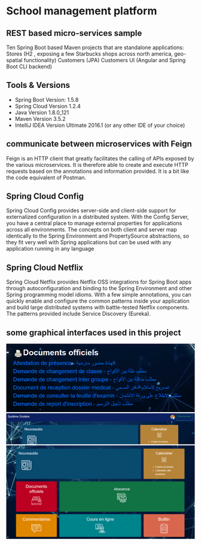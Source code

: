 # School management platform
## REST based micro-services sample
Ten  Spring Boot based Maven projects that are standalone applications:
Stores (H2 , exposing a few Starbucks shops across north america, geo-spatial functionality)
Customers (JPA)
Customers UI (Angular and Spring Boot CLI backend)

## Tools & Versions
- Spring Boot Version: 1.5.8
- Spring Cloud Version 1.2.4
- Java Version 1.8.0_121
- Maven Version 3.5.2
- IntelliJ IDEA Version Ultimate 2016.1 (or any other IDE of your choice)
## communicate between microservices with Feign
Feign is an HTTP client that greatly facilitates the calling of APIs exposed by the various microservices. It is therefore able to create and execute HTTP requests based on the annotations and information provided. It is a bit like the code equivalent of Postman.
## Spring Cloud Config
Spring Cloud Config provides server-side and client-side support for externalized configuration in a distributed system. With the Config Server, you have a central place to manage external properties for applications across all environments. The concepts on both client and server map identically to the Spring Environment and PropertySource abstractions, so they fit very well with Spring applications but can be used with any application running in any language
## Spring Cloud Netflix
Spring Cloud Netflix provides Netflix OSS integrations for Spring Boot apps through autoconfiguration and binding to the Spring Environment and other Spring programming model idioms. With a few simple annotations, you can quickly enable and configure the common patterns inside your application and build large distributed systems with battle-tested Netflix components. The patterns provided include Service Discovery (Eureka).

## some graphical interfaces used in this project 

![Tux, readMe ](readMe_p.png)
![Tux, readMe ](readMe_p2.png)
![Tux, readMe ](readMe_p3.png)
